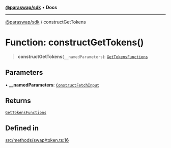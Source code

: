 [**@paraswap/sdk**](../README.md) • **Docs**

***

[@paraswap/sdk](../globals.md) / constructGetTokens

# Function: constructGetTokens()

> **constructGetTokens**(`__namedParameters`): [`GetTokensFunctions`](../type-aliases/GetTokensFunctions.md)

## Parameters

• **\_\_namedParameters**: [`ConstructFetchInput`](../interfaces/ConstructFetchInput.md)

## Returns

[`GetTokensFunctions`](../type-aliases/GetTokensFunctions.md)

## Defined in

[src/methods/swap/token.ts:16](https://github.com/paraswap/paraswap-sdk/blob/master/src/methods/swap/token.ts#L16)
